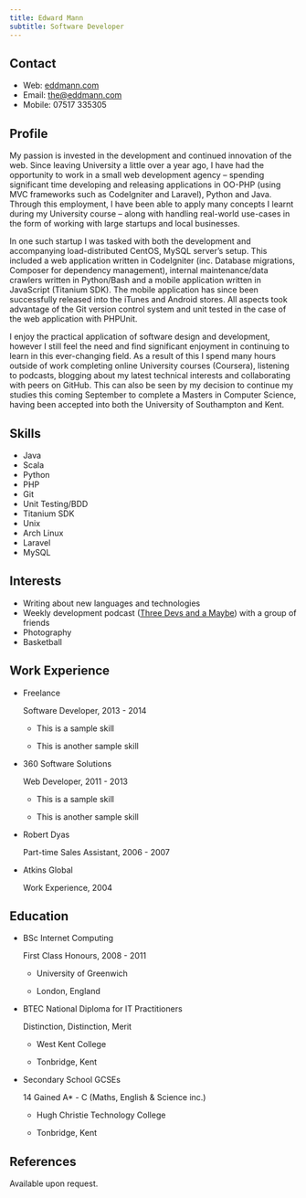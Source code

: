 ```yaml
---
title: Edward Mann
subtitle: Software Developer
---
```


Contact
-------

*   Web: [eddmann.com](http://eddmann.com)
*   Email: [the@eddmann.com](mailto:the@eddmann.com)
*   Mobile: 07517 335305


Profile
-------

My passion is invested in the development and continued innovation of the web. Since leaving University
a little over a year ago, I have had the opportunity to work in a small web development agency – spending
significant time developing and releasing applications in OO-PHP (using MVC frameworks such as
CodeIgniter and Laravel), Python and Java. Through this employment, I have been able to apply many
concepts I learnt during my University course – along with handling real-world use-cases in the form of
working with large startups and local businesses.

In one such startup I was tasked with both the development and accompanying load-distributed CentOS,
MySQL server’s setup. This included a web application written in CodeIgniter (inc. Database migrations,
Composer for dependency management), internal maintenance/data crawlers written in Python/Bash and
a mobile application written in JavaScript (Titanium SDK). The mobile application has since been
successfully released into the iTunes and Android stores. All aspects took advantage of the Git version
control system and unit tested in the case of the web application with PHPUnit.

I enjoy the practical application of software design and development, however I still feel the need and
find significant enjoyment in continuing to learn in this ever-changing field. As a result of this I spend
many hours outside of work completing online University courses (Coursera), listening to podcasts,
blogging about my latest technical interests and collaborating with peers on GitHub. This can also be
seen by my decision to continue my studies this coming September to complete a Masters in Computer
Science, having been accepted into both the University of Southampton and Kent.


Skills
------

*   Java
*   Scala
*   Python
*   PHP
*   Git
*   Unit Testing/BDD
*   Titanium SDK
*   Unix
*   Arch Linux
*   Laravel
*   MySQL


Interests
---------

*   Writing about new languages and technologies
*   Weekly development podcast ([Three Devs and a Maybe](http://threedevsandamaybe.com)) with a group of friends
*   Photography
*   Basketball


Work Experience
---------------

*   Freelance

    Software Developer, 2013 - 2014

    -   This is a sample skill

    -   This is another sample skill

*   360 Software Solutions

    Web Developer, 2011 - 2013

    -   This is a sample skill

    -   This is another sample skill

*   Robert Dyas

    Part-time Sales Assistant, 2006 - 2007

*   Atkins Global

    Work Experience, 2004


Education
---------

*   BSc Internet Computing

    First Class Honours, 2008 - 2011

    -   University of Greenwich

    -   London, England

*   BTEC National Diploma for IT Practitioners

    Distinction, Distinction, Merit

    -   West Kent College

    -   Tonbridge, Kent

*   Secondary School GCSEs

    14 Gained A* - C (Maths, English & Science inc.)

    -   Hugh Christie Technology College

    -   Tonbridge, Kent


References
----------

Available upon request.